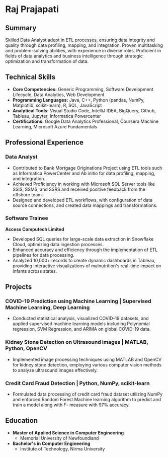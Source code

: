 # Raj Prajapati

## Summary
Skilled Data Analyst adept in ETL processes, ensuring data integrity and quality through data profiling, mapping, and integration. Proven multitasking and problem-solving abilities, with experience in diverse roles. Proficient in fields of data analytics and business intelligence through strategic optimization and transformation of data.

## Technical Skills
- **Core Competencies:** Generic Programming, Software Development Lifecycle, Data Analytics, Web Development
- **Programming Languages:** Java, C++, Python (pandas, NumPy, Matplotlib, scikit-learn), R, SQL, JavaScript
- **Analytical Tools:** Visual Studio Code, IntelliJ IDEA, BigQuery, Github, Tableau, Jupyter, Informatica Powercenter
- **Certifications:** Google Data Analytics Professional, Coursera Machine Learning, Microsoft Azure Fundamentals

## Professional Experience

### Data Analyst
- Contributed to Bank Mortgage Originations Project using ETL tools such as Informatica PowerCenter and Ab initio for data profiling, mapping, and integration.
- Achieved Proficiency in working with Microsoft SQL Server tools like SSIS, SSMS, and SSRS and received positive feedback from the offshore team.
- Designed and developed ETL workflows, with configuration of data source connections, and created data mappings and transformations.

### Software Trainee
**Access Computech Limited**
- Developed SQL queries for large-scale data extraction in Snowflake Cloud, optimizing data ingestion processes.
- Enhanced accuracy and efficiency through the implementation of ETL pipelines for data processing.
- Analyzed 10,000+ records to create dynamic dashboards in Tableau, providing interactive visualizations of malnutrition's real-time impact on infants across states.

## Projects

### COVID-19 Prediction using Machine Learning | Supervised Machine Learning, Deep Learning
- Conducted statistical analysis, visualized COVID-19 datasets, and applied supervised machine learning models including Polynomial regression, SVM Regression, and ARIMA on global COVID-19 data.

### Kidney Stone Detection on Ultrasound images | MATLAB, Python, OpenCV
- Implemented image processing techniques using MATLAB and OpenCV for kidney stone detection, employing various computer vision methods to analyze ultrasound images effectively.

### Credit Card Fraud Detection | Python, NumPy, scikit-learn
- Formulated data processing of credit card fraud dataset utilizing NumPy and enforced Random Forest Machine learning algorithm to predict and train a model along with F- measure with 97% accuracy.

## Education
- **Master of Applied Science in Computer Engineering**
  - Memorial University of Newfoundland
- **Bachelor's in Computer Engineering**
  - Institute of Technology, Nirma University
